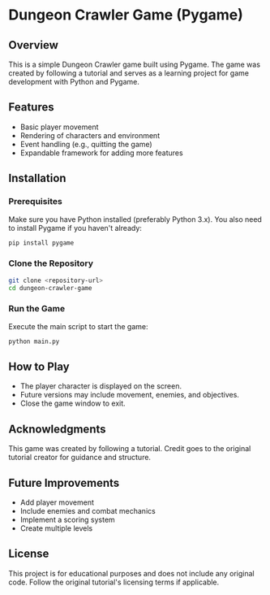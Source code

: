# Dungeon Crawler Game (Pygame)

## Overview
This is a simple Dungeon Crawler game built using Pygame. The game was created by following a tutorial and serves as a learning project for game development with Python and Pygame.

## Features
- Basic player movement
- Rendering of characters and environment
- Event handling (e.g., quitting the game)
- Expandable framework for adding more features

## Installation
### Prerequisites
Make sure you have Python installed (preferably Python 3.x). You also need to install Pygame if you haven't already:

```bash
pip install pygame
```

### Clone the Repository
```bash
git clone <repository-url>
cd dungeon-crawler-game
```

### Run the Game
Execute the main script to start the game:
```bash
python main.py
```

## How to Play
- The player character is displayed on the screen.
- Future versions may include movement, enemies, and objectives.
- Close the game window to exit.

## Acknowledgments
This game was created by following a tutorial. Credit goes to the original tutorial creator for guidance and structure.

## Future Improvements
- Add player movement
- Include enemies and combat mechanics
- Implement a scoring system
- Create multiple levels

## License
This project is for educational purposes and does not include any original code. Follow the original tutorial's licensing terms if applicable.


